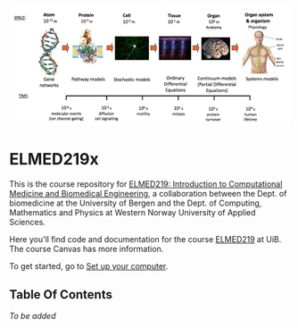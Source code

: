 ![ELMED219 image](./assets/course_image.png)

# ELMED219x
This is the course repository for [ELMED219: Introduction to Computational Medicine and Biomedical Engineering](https://www.uib.no/emne/ELMED219), a collaboration between the Dept. of biomedicine at the University of Bergen and the Dept. of Computing, Mathematics and Physics at Western Norway University of Applied Sciences. 

Here you'll find code and documentation for the course [ELMED219](https://www.uib.no/emne/ELMED219) at UiB. The course Canvas has more information.

To get started, go to [Set up your computer](setup.md). 


## Table Of Contents

*To be added*